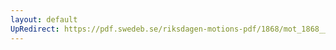 ```yaml
---
layout: default
UpRedirect: https://pdf.swedeb.se/riksdagen-motions-pdf/1868/mot_1868__ak__00055/mot_1868__ak__00055_002.pdf
---
```

